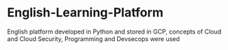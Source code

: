 # English-Learning-Platform
English platform developed in Python and stored in GCP, concepts of Cloud and Cloud Security, Programming and Devsecops were used
